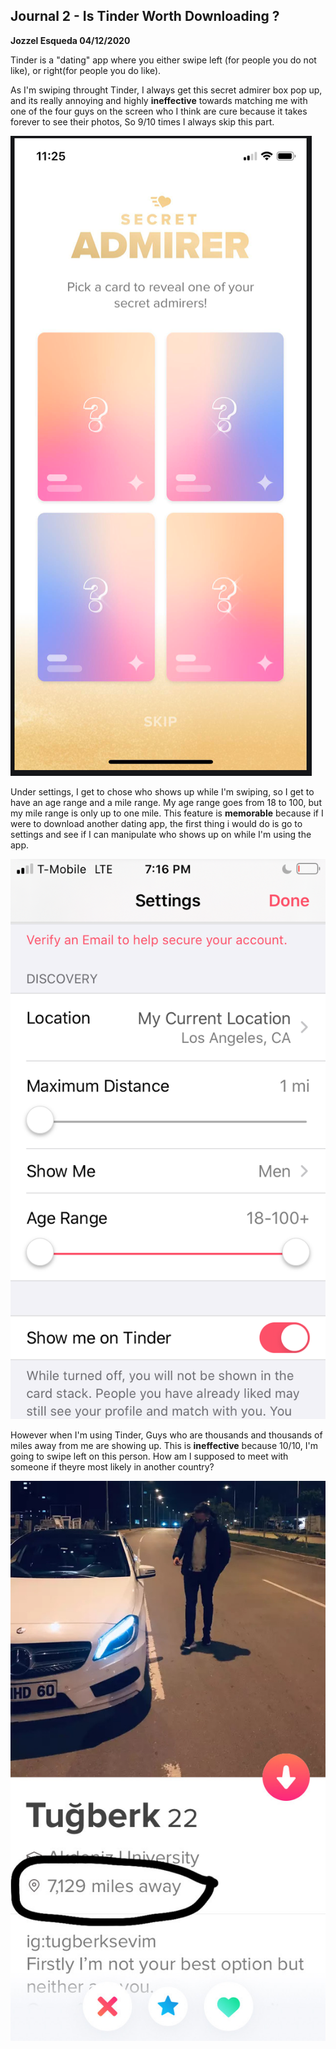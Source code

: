 ## Journal 2 - Is Tinder Worth Downloading ?

**Jozzel Esqueda 04/12/2020**

Tinder is a "dating" app where you either swipe left (for people you do not like), or right(for people you do like).

As I'm swiping throught Tinder, I always get this secret admirer box pop up, and its really annoying and highly **ineffective** towards matching me with one of the four guys on the screen who I think are cure because it takes forever to see their photos, So 9/10 times I always skip this part.  

![alt text](../assets/Tinder_Secret_Admirer.png)

Under settings, I get to chose who shows up while I'm swiping, so I get to have an age range and a mile range. My age range goes from 18 to 100, but my mile range is only up to one mile. This feature is **memorable** because if I were to download another dating app, the first thing i would do is go to settings and see if I can manipulate who shows up on while I'm using the app.


![alt text](../assets/Age_Range.PNG)

However when I'm using Tinder, Guys who are thousands and thousands of miles away from me are showing up. This is **ineffective** because 10/10, I'm going to swipe left on this person. 
How am I supposed to meet with someone if theyre most likely in another country?  

![alt text](../assets/Mile_Range.JPG)
